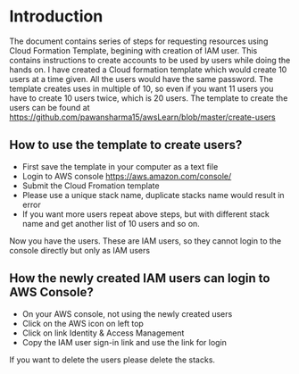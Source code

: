 # Introduction
The document contains series of steps for requesting resources using Cloud Formation Template, begining with creation of IAM user. This contains instructions to create accounts to be used by users while doing the hands on. I have created a Cloud formation template which would create 10 users at a time given. All the users would have the same password. The template creates uses in multiple of 10, so even if you want 11 users you have to create 10 users twice, which is 20 users. The template to create the users can be found at https://github.com/pawansharma15/awsLearn/blob/master/create-users

## How to use the template to create users?
- First save the template in your computer as a text file
- Login to AWS console https://aws.amazon.com/console/
- Submit the Cloud Fromation template
- Please use a unique stack name, duplicate stacks name would result in error
- If you want more users repeat above steps, but with different stack name and get another list of 10 users and so on.

Now you have the users. These are IAM users, so they cannot login to the console directly but only as IAM users

## How the newly created IAM users can login to AWS Console?
- On your AWS console, not using the newly created users
- Click on the AWS icon on left top
- Click on link Identity & Access Management
- Copy the IAM user sign-in link and use the link for login

If you want to delete the users please delete the stacks.
